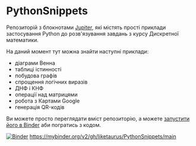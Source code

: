 # PythonSnippets
Репозиторій з блокнотами [Jupiter](https://jupyter.org/), які містять прості приклади застосування Python до розв'язування завдань з курсу Дискретної математики. 

На даний момент тут можна знайти наступні приклади:
* діаграми Венна
* таблиці істинності
* побудова графів
* спрощення логічних виразів
* ДНФ і КНФ
* операції над матрицями
* робота з Картами Google
* генерація QR-кодів

Ви можете просто переглядати вміст репозиторію, а можете [запустити його в Binder](https://mybinder.org/v2/gh/liketaurus/PythonSnippets/main) аби погратись з кодом.

[![Binder](https://mybinder.org/badge_logo.svg)](https://mybinder.org/v2/gh/liketaurus/PythonSnippets/main)
https://mybinder.org/v2/gh/liketaurus/PythonSnippets/main
